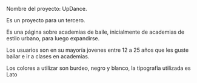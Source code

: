 Nombre del proyecto: UpDance.

Es un proyecto para un tercero.

Es una página sobre academias de baile, inicialmente de academias de estilo urbano, para luego expandirse.

Los usuarios son en su mayoría jovenes entre 12 a 25 años que les guste bailar e ir a clases en academias.


Los colores a utilizar son burdeo, negro y blanco, la tipografía utilizada es Lato